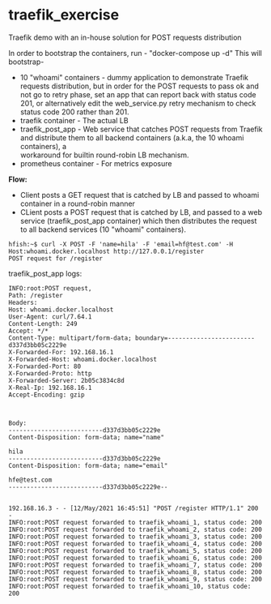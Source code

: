 # traefik_exercise
Traefik demo with an in-house solution for POST requests distribution

In order to bootstrap the containers, run - "docker-compose up -d"
This will bootstrap-
* 10 "whoami" containers - dummy application to demonstrate Traefik requests distribution, but in order for the POST requests to pass ok and not go to retry 
  phase, set an app that can report back with status code 201, or alternatively edit the web_service.py retry mechanism to check status code 200 rather than 201.
* traefik container - The actual LB
* traefik_post_app - Web service that catches POST requests from Traefik and distribute them to all backend containers (a.k.a, the 10 whoami containers), a  
  workaround for builtin round-robin LB mechanism. 
* prometheus container - For metrics exposure

**Flow:**
* Client posts a GET request that is catched by LB and passed to whoami container in a round-robin manner
* CLient posts a POST request that is catched by LB, and passed to a web service (traefik_post_app container) which then distributes the request to all backend services (10 "whoami" containers).

```
hfish:~$ curl -X POST -F 'name=hila' -F 'email=hf@test.com' -H Host:whoami.docker.localhost http://127.0.0.1/register
POST request for /register
```

traefik_post_app logs:
```
INFO:root:POST request,
Path: /register
Headers:
Host: whoami.docker.localhost
User-Agent: curl/7.64.1
Content-Length: 249
Accept: */*
Content-Type: multipart/form-data; boundary=------------------------d337d3bb05c2229e
X-Forwarded-For: 192.168.16.1
X-Forwarded-Host: whoami.docker.localhost
X-Forwarded-Port: 80
X-Forwarded-Proto: http
X-Forwarded-Server: 2b05c3834c8d
X-Real-Ip: 192.168.16.1
Accept-Encoding: gzip



Body:
--------------------------d337d3bb05c2229e
Content-Disposition: form-data; name="name"

hila
--------------------------d337d3bb05c2229e
Content-Disposition: form-data; name="email"

hfe@test.com
--------------------------d337d3bb05c2229e--


192.168.16.3 - - [12/May/2021 16:45:51] "POST /register HTTP/1.1" 200 -
INFO:root:POST request forwarded to traefik_whoami_1, status code: 200
INFO:root:POST request forwarded to traefik_whoami_2, status code: 200
INFO:root:POST request forwarded to traefik_whoami_3, status code: 200
INFO:root:POST request forwarded to traefik_whoami_4, status code: 200
INFO:root:POST request forwarded to traefik_whoami_5, status code: 200
INFO:root:POST request forwarded to traefik_whoami_6, status code: 200
INFO:root:POST request forwarded to traefik_whoami_7, status code: 200
INFO:root:POST request forwarded to traefik_whoami_8, status code: 200
INFO:root:POST request forwarded to traefik_whoami_9, status code: 200
INFO:root:POST request forwarded to traefik_whoami_10, status code: 200
```
